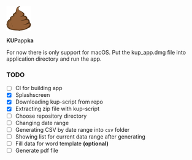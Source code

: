 ![alt text](macos/Runner/Assets.xcassets/AppIcon.appiconset/poop-64.png "Logo Title Text 1")

**KUP**app**ka**

For now there is only support for macOS. Put the kup_app.dmg file into application directory and run the app.

### TODO

- [ ] CI for building app
- [x] Splashscreen
- [x] Downloading kup-script from repo
- [x] Extracting zip file with kup-script
- [ ] Choose repository directory
- [ ] Changing date range
- [ ] Generating CSV by date range into `csv` folder
- [ ] Showing list for current data range after generating
- [ ] Fill data for word template **(optional)**
- [ ] Generate pdf file
